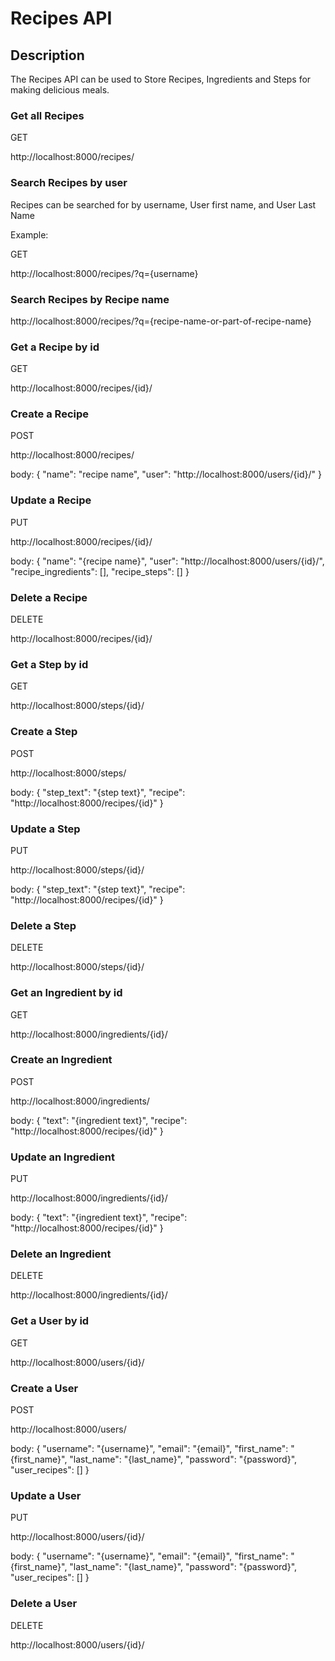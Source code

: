 # Recipes API

## Description

The Recipes API can be used to Store Recipes, Ingredients and Steps for making delicious meals.

### Get all Recipes

GET

http://localhost:8000/recipes/

### Search Recipes by user

Recipes can be searched for by username, User first name, and User Last Name

Example:

GET

http://localhost:8000/recipes/?q={username}

### Search Recipes by Recipe name

http://localhost:8000/recipes/?q={recipe-name-or-part-of-recipe-name}

### Get a Recipe by id

GET

http://localhost:8000/recipes/{id}/

### Create a Recipe

POST

http://localhost:8000/recipes/

body:
{
	"name": "recipe name",
    "user": "http://localhost:8000/users/{id}/"
}

### Update a Recipe

PUT

http://localhost:8000/recipes/{id}/

body:
{
    "name": "{recipe name}",
    "user": "http://localhost:8000/users/{id}/",
    "recipe_ingredients": [],
    "recipe_steps": []
}

### Delete a Recipe

DELETE

http://localhost:8000/recipes/{id}/

### Get a Step by id

GET

http://localhost:8000/steps/{id}/

### Create a Step

POST

http://localhost:8000/steps/

body:
{
    "step_text": "{step text}",
    "recipe": "http://localhost:8000/recipes/{id}"
}

### Update a Step

PUT

http://localhost:8000/steps/{id}/

body:
{
    "step_text": "{step text}",
    "recipe": "http://localhost:8000/recipes/{id}"
}

### Delete a Step

DELETE

http://localhost:8000/steps/{id}/

### Get an Ingredient by id

GET

http://localhost:8000/ingredients/{id}/

### Create an Ingredient

POST

http://localhost:8000/ingredients/

body:
{
    "text": "{ingredient text}",
    "recipe": "http://localhost:8000/recipes/{id}"
}

### Update an Ingredient

PUT

http://localhost:8000/ingredients/{id}/

body:
{
    "text": "{ingredient text}",
    "recipe": "http://localhost:8000/recipes/{id}"
}

### Delete an Ingredient

DELETE

http://localhost:8000/ingredients/{id}/

### Get a User by id

GET

http://localhost:8000/users/{id}/

### Create a User

POST

http://localhost:8000/users/

body:
{
    "username": "{username}",
    "email": "{email}",
    "first_name": "{first_name}",
    "last_name": "{last_name}",
    "password": "{password}",
    "user_recipes": []
}

### Update a User

PUT

http://localhost:8000/users/{id}/

body:
{
    "username": "{username}",
    "email": "{email}",
    "first_name": "{first_name}",
    "last_name": "{last_name}",
    "password": "{password}",
    "user_recipes": []
}

### Delete a User
DELETE

http://localhost:8000/users/{id}/